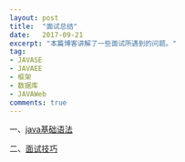 ```yaml
---
layout: post
title:  "面试总结"
date:   2017-09-21
excerpt: "本篇博客讲解了一些面试所遇到的问题。"
tag:
- JAVASE
- JAVAEE
- 框架
- 数据库
- JAVAWeb
comments: true
---
```


一、[java基础语法](https://jackieliutao.github.io/javaStudyRoute/pages/interview/interview-basicGrammer/)

二、[面试技巧](https://jackieliutao.github.io/javaStudyRoute/pages/interview/interview-skills/)
